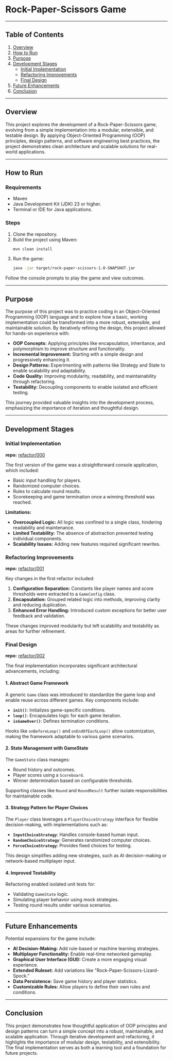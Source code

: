 # Rock-Paper-Scissors Game

---

## Table of Contents
1. [Overview](#overview)
2. [How to Run](#how-to-run)
3. [Purpose](#purpose)
4. [Development Stages](#development-stages)
    - [Initial Implementation](#initial-implementation)
    - [Refactoring Improvements](#refactoring-improvements)
    - [Final Design](#final-design)
5. [Future Enhancements](#future-enhancements)
6. [Conclusion](#conclusion)

---

## Overview
This project explores the development of a Rock-Paper-Scissors game, evolving from a simple implementation into a modular, extensible, and testable design. By applying Object-Oriented Programming (OOP) principles, design patterns, and software engineering best practices, the project demonstrates clean architecture and scalable solutions for real-world applications.

---

## How to Run

### Requirements
- Maven
- Java Development Kit (JDK) 23 or higher.
- Terminal or IDE for Java applications.

### Steps
1. Clone the repository.
2. Build the project using Maven:
   ```bash
   mvn clean install
   ```
3. Run the game:
   ```bash
   java -jar target/rock-paper-scissors-1.0-SNAPSHOT.jar
   ```

Follow the console prompts to play the game and view outcomes.

---

## Purpose

The purpose of this project was to practice coding in an Object-Oriented Programming (OOP) language and to explore how a basic, working implementation could be transformed into a more robust, extensible, and maintainable solution. By iteratively refining the design, this project allowed for hands-on experience with:

- **OOP Concepts:** Applying principles like encapsulation, inheritance, and polymorphism to improve structure and functionality.
- **Incremental Improvement:** Starting with a simple design and progressively enhancing it.
- **Design Patterns:** Experimenting with patterns like Strategy and State to enable scalability and adaptability.
- **Code Quality:** Improving modularity, readability, and maintainability through refactoring.
- **Testability:** Decoupling components to enable isolated and efficient testing.

This journey provided valuable insights into the development process, emphasizing the importance of iteration and thoughtful design.

---

## Development Stages

### Initial Implementation

**repo:** [refactor/000](https://github.com/lefpap/rock-paper-scissors/tree/refactor/000)

The first version of the game was a straightforward console application, which included:

- Basic input handling for players.
- Randomized computer choices.
- Rules to calculate round results.
- Scorekeeping and game termination once a winning threshold was reached.

**Limitations:**

- **Overcoupled Logic:** All logic was confined to a single class, hindering readability and maintenance.
- **Limited Testability:** The absence of abstraction prevented testing individual components.
- **Scalability Issues:** Adding new features required significant rewrites.

### Refactoring Improvements

**repo:** [refactor/001](https://github.com/lefpap/rock-paper-scissors/tree/refactor/001)

Key changes in the first refactor included:

1. **Configuration Separation:** Constants like player names and score thresholds were extracted to a `GameConfig` class.
2. **Encapsulation:** Grouped related logic into methods, improving clarity and reducing duplication.
3. **Enhanced Error Handling:** Introduced custom exceptions for better user feedback and validation.

These changes improved modularity but left scalability and testability as areas for further refinement.

### Final Design

**repo:** [refactor/002](https://github.com/lefpap/rock-paper-scissors/tree/refactor/002)

The final implementation incorporates significant architectural advancements, including:

#### 1. **Abstract Game Framework**
A generic `Game` class was introduced to standardize the game loop and enable reuse across different games. Key components include:

- **`init()`**: Initializes game-specific conditions.
- **`loop()`**: Encapsulates logic for each game iteration.
- **`isGameOver()`**: Defines termination conditions.

Hooks like `onBeforeLoop()` and `onEndOfEachLoop()` allow customization, making the framework adaptable to various game scenarios.

#### 2. **State Management with GameState**
The `GameState` class manages:

- Round history and outcomes.
- Player scores using a `Scoreboard`.
- Winner determination based on configurable thresholds.

Supporting classes like `Round` and `RoundResult` further isolate responsibilities for maintainable code.

#### 3. **Strategy Pattern for Player Choices**
The `Player` class leverages a `PlayerChoiceStrategy` interface for flexible decision-making, with implementations such as:

- **`InputChoiceStrategy`**: Handles console-based human input.
- **`RandomChoiceStrategy`**: Generates randomized computer choices.
- **`ForceChoiceStrategy`**: Provides fixed choices for testing.

This design simplifies adding new strategies, such as AI decision-making or network-based multiplayer input.

#### 4. **Improved Testability**
Refactoring enabled isolated unit tests for:

- Validating `GameState` logic.
- Simulating player behavior using mock strategies.
- Testing round results under various scenarios.

---

## Future Enhancements

Potential expansions for the game include:

- **AI Decision-Making:** Add rule-based or machine learning strategies.
- **Multiplayer Functionality:** Enable real-time networked gameplay.
- **Graphical User Interface (GUI):** Create a more engaging visual experience.
- **Extended Ruleset:** Add variations like "Rock-Paper-Scissors-Lizard-Spock."
- **Data Persistence:** Save game history and player statistics.
- **Customizable Rules:** Allow players to define their own rules and conditions.

---

## Conclusion
This project demonstrates how thoughtful application of OOP principles and design patterns can turn a simple concept into a robust, maintainable, and scalable application. Through iterative development and refactoring, it highlights the importance of modular design, testability, and extensibility. The final implementation serves as both a learning tool and a foundation for future projects.